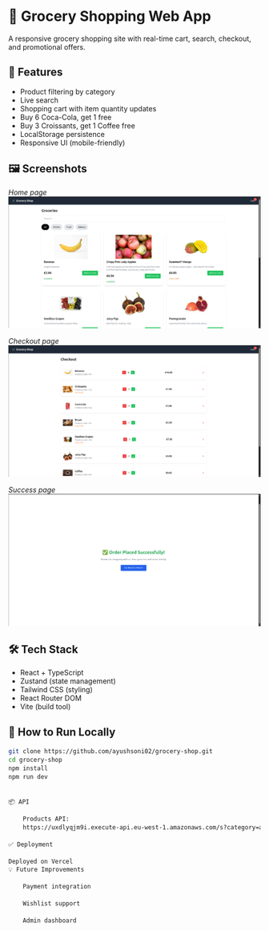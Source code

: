 # 🛒 Grocery Shopping Web App

A responsive grocery shopping site with real-time cart, search, checkout, and promotional offers.

## 🚀 Features

- Product filtering by category
- Live search
- Shopping cart with item quantity updates
- Buy 6 Coca-Cola, get 1 free
- Buy 3 Croissants, get 1 Coffee free
- LocalStorage persistence
- Responsive UI (mobile-friendly)

## 🖼️ Screenshots

*Home page*
![alt text](image.png)

*Checkout page*
![alt text](image-1.png)

*Success page*
![alt text](image-2.png)

## 🛠️ Tech Stack

- React + TypeScript
- Zustand (state management)
- Tailwind CSS (styling)
- React Router DOM
- Vite (build tool)

## 🧠 How to Run Locally

```bash
git clone https://github.com/ayushsoni02/grocery-shop.git
cd grocery-shop
npm install
npm run dev


📦 API

    Products API:
    https://uxdlyqjm9i.execute-api.eu-west-1.amazonaws.com/s?category=all

✅ Deployment

Deployed on Vercel
💡 Future Improvements

    Payment integration

    Wishlist support

    Admin dashboard